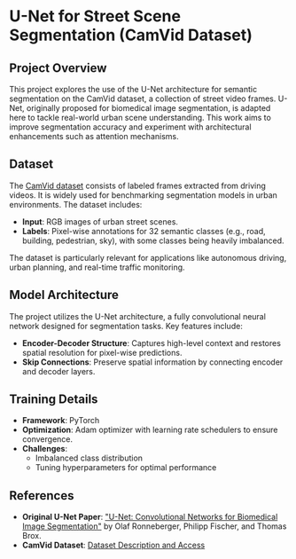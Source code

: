 # U-Net for Street Scene Segmentation (CamVid Dataset)

## Project Overview
This project explores the use of the U-Net architecture for semantic segmentation on the CamVid dataset, a collection of street video frames. U-Net, originally proposed for biomedical image segmentation, is adapted here to tackle real-world urban scene understanding. This work aims to improve segmentation accuracy and experiment with architectural enhancements such as attention mechanisms.

## Dataset
The [CamVid dataset](http://mi.eng.cam.ac.uk/research/projects/VideoRec/CamVid/) consists of labeled frames extracted from driving videos. It is widely used for benchmarking segmentation models in urban environments. The dataset includes:
- **Input**: RGB images of urban street scenes.
- **Labels**: Pixel-wise annotations for 32 semantic classes (e.g., road, building, pedestrian, sky), with some classes being heavily imbalanced.

The dataset is particularly relevant for applications like autonomous driving, urban planning, and real-time traffic monitoring.

## Model Architecture
The project utilizes the U-Net architecture, a fully convolutional neural network designed for segmentation tasks. Key features include:
- **Encoder-Decoder Structure**: Captures high-level context and restores spatial resolution for pixel-wise predictions.
- **Skip Connections**: Preserve spatial information by connecting encoder and decoder layers.


## Training Details
- **Framework**: PyTorch
- **Optimization**: Adam optimizer with learning rate schedulers to ensure convergence.
- **Challenges**:
  - Imbalanced class distribution
  - Tuning hyperparameters for optimal performance


## References
- **Original U-Net Paper**: ["U-Net: Convolutional Networks for Biomedical Image Segmentation"](https://arxiv.org/abs/1505.04597) by Olaf Ronneberger, Philipp Fischer, and Thomas Brox.
- **CamVid Dataset**: [Dataset Description and Access](http://mi.eng.cam.ac.uk/research/projects/VideoRec/CamVid/)
